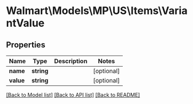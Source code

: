 # Walmart\Models\MP\US\Items\VariantValue

## Properties

Name | Type | Description | Notes
------------ | ------------- | ------------- | -------------
**name** | **string** |  | [optional]
**value** | **string** |  | [optional]


[[Back to Model list]](./) [[Back to API list]](../../../../../README.md#supported-apis) [[Back to README]](../../../../../README.md)
